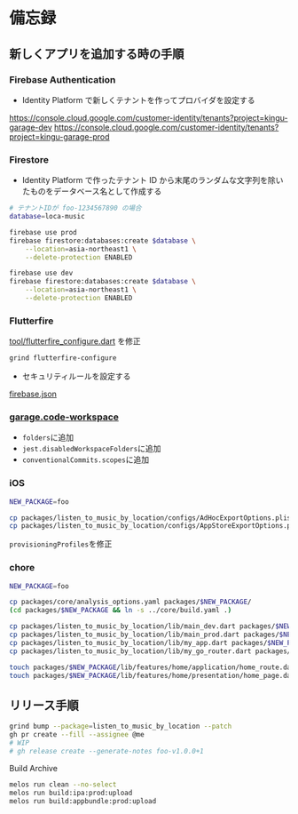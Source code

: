 # 備忘録

## 新しくアプリを追加する時の手順

### Firebase Authentication

- Identity Platform で新しくテナントを作ってプロバイダを設定する

<https://console.cloud.google.com/customer-identity/tenants?project=kingu-garage-dev>
<https://console.cloud.google.com/customer-identity/tenants?project=kingu-garage-prod>

### Firestore

- Identity Platform で作ったテナント ID から末尾のランダムな文字列を除いたものをデータベース名として作成する

```sh
# テナントIDが foo-1234567890 の場合
database=loca-music

firebase use prod
firebase firestore:databases:create $database \
    --location=asia-northeast1 \
    --delete-protection ENABLED

firebase use dev
firebase firestore:databases:create $database \
    --location=asia-northeast1 \
    --delete-protection ENABLED
```

### Flutterfire

[tool/flutterfire_configure.dart](tool/flutterfire_configure.dart) を修正

```sh
grind flutterfire-configure
```

- セキュリティルールを設定する

[firebase.json](firebase.json)

### [garage.code-workspace](garage.code-workspace)

- `folders`に追加
- `jest.disabledWorkspaceFolders`に追加
- `conventionalCommits.scopes`に追加

### iOS

```sh
NEW_PACKAGE=foo

cp packages/listen_to_music_by_location/configs/AdHocExportOptions.plist packages/$NEW_PACKAGE/configs/
cp packages/listen_to_music_by_location/configs/AppStoreExportOptions.plist packages/$NEW_PACKAGE/configs/
```

`provisioningProfiles`を修正

### chore

```sh
NEW_PACKAGE=foo

cp packages/core/analysis_options.yaml packages/$NEW_PACKAGE/
(cd packages/$NEW_PACKAGE && ln -s ../core/build.yaml .)

cp packages/listen_to_music_by_location/lib/main_dev.dart packages/$NEW_PACKAGE/lib/
cp packages/listen_to_music_by_location/lib/main_prod.dart packages/$NEW_PACKAGE/lib/
cp packages/listen_to_music_by_location/lib/my_app.dart packages/$NEW_PACKAGE/lib/
cp packages/listen_to_music_by_location/lib/my_go_router.dart packages/$NEW_PACKAGE/lib/

touch packages/$NEW_PACKAGE/lib/features/home/application/home_route.dart
touch packages/$NEW_PACKAGE/lib/features/home/presentation/home_page.dart
```

## リリース手順

```sh
grind bump --package=listen_to_music_by_location --patch
gh pr create --fill --assignee @me
# WIP
# gh release create --generate-notes foo-v1.0.0+1
```

Build Archive

```sh
melos run clean --no-select
melos run build:ipa:prod:upload
melos run build:appbundle:prod:upload
```
